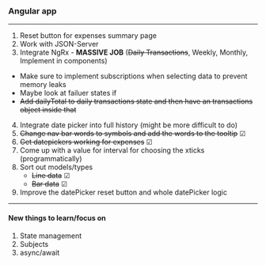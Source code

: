 ### Angular app

---

1. Reset button for expenses summary page
2. Work with JSON-Server
3. Integrate NgRx - **MASSIVE JOB** (~~Daily Transactions~~, Weekly, Monthly, Implement in components)

- Make sure to implement subscriptions when selecting data to prevent memory leaks
- Maybe look at failuer states if
- ~~Add dailyTotal to daily transactions state and then have an transactions object inside that~~

4. Integrate date picker into full history (might be more difficult to do)
5. ~~Change nav bar words to symbols and add the words to the tooltip~~ &#x2611;
6. ~~Get datepickers working for expenses~~ &#x2611;
7. Come up with a value for interval for choosing the xticks (programmatically)
8. Sort out models/types
   - ~~Line data~~ &#x2611;
   - ~~Bar data~~ &#x2611;
9. Improve the datePicker reset button and whole datePicker logic

---

#### New things to learn/focus on

1. State management
2. Subjects
3. async/await
